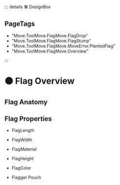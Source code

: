 ::: details 🛠 DesignBox

<h2>PageTags</h2>

- "Move.ToolMove.FlagMove.FlagDrop"
- "Move.ToolMove.FlagMove.FlagStump"
- "Move.ToolMove.FlagMove.MoveError.PlantedFlag"
- "Move.ToolMove.FlagMove.Overview"

:::

# 🟠 <move>Flag Overview</move>

## Flag Anatomy


## Flag Properties

- FlagLength
- FlagWidth
- FlagMaterial
- FlagHeight
- FlagColor

- Flagger Pouch